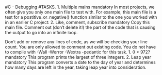 #C - Debugging
#TASKS.
	1. Multiple mains mandatory In most projects, we often give you only one main file to test with. For example, this main file is a test for a postitive_or_negative() function similar to the one you worked with in an earlier C project:
	2. Like, comment, subscribe mandatory Copy this main file. Comment out (don’t delete it!) the part of the code that is causing the output to go into an infinite loop.

Don’t add or remove any lines of code, as we will be checking your line count. You are only allowed to comment out existing code. You do not have to compile with -Wall -Werror -Wextra -pedantic for this task.
	1. 0 > 972? mandatory This program prints the largest of three integers.
	2. Leap year mandatory This program converts a date to the day of year and determines how many days are left in the year, taking leap year into consideration.
